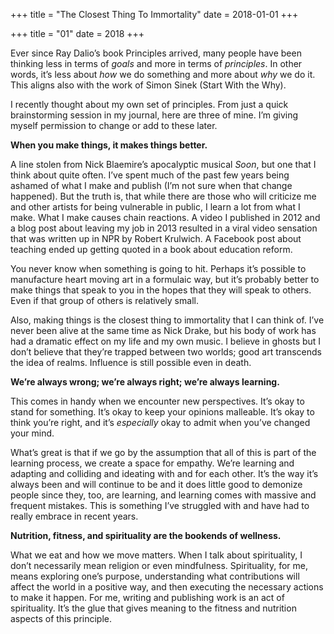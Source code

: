 +++
title = "The Closest Thing To Immortality"
date = 2018-01-01
+++

+++
title = "01"
date = 2018
+++

Ever since Ray Dalio’s book Principles arrived, many people have been thinking less in terms of _goals_ and more in terms of _principles_. In other words, it’s less about _how_ we do something and more about _why_ we do it. This aligns also with the work of Simon Sinek (Start With the Why). 

I recently thought about my own set of principles. From just a quick brainstorming session in my journal, here are three of mine. I’m giving myself permission to change or add to these later.

**When you make things, it makes things better.** 

A line stolen from Nick Blaemire’s apocalyptic musical _Soon_, but one that I think about quite often. I’ve spent much of the past few years being ashamed of what I make and publish (I’m not sure when that change happened). But the truth is, that while there are those who will criticize me and other artists for being vulnerable in public, I learn a lot from what I make. What I make causes chain reactions. A video I published in 2012 and a blog post about leaving my job in 2013 resulted in a viral video sensation that was written up in NPR by Robert Krulwich. A Facebook post about teaching ended up getting quoted in a book about education reform. 

You never know when something is going to hit. Perhaps it’s possible to manufacture heart moving art in a formulaic way, but it’s probably better to make things that speak to you in the hopes that they will speak to others. Even if that group of others is relatively small. 

Also, making things is the closest thing to immortality that I can think of. I’ve never been alive at the same time as Nick Drake, but his body of work has had a dramatic effect on my life and my own music. I believe in ghosts but I don’t believe that they’re trapped between two worlds; good art transcends the idea of realms. Influence is still possible even in death.

 **We’re always wrong; we’re always right; we’re always learning.**

This comes in handy when we encounter new perspectives. It’s okay to stand for something. It’s okay to keep your opinions malleable. It’s okay to think you’re right, and it’s _especially_ okay to admit when you’ve changed your mind. 

What’s great is that if we go by the assumption that all of this is part of the learning process, we create a space for empathy. We’re learning and adapting and colliding and ideating with and for each other. It’s the way it’s always been and will continue to be and it does little good to demonize people since they, too, are learning, and learning comes with massive and frequent mistakes. This is something I’ve struggled with and have had to really embrace in recent years.

**Nutrition, fitness, and spirituality are the bookends of wellness.**

What we eat and how we move matters. When I talk about spirituality, I don’t necessarily mean religion or even mindfulness. Spirituality, for me, means exploring one’s purpose, understanding what contributions will affect the world in a positive way, and then executing the necessary actions to make it happen. For me, writing and publishing work is an act of spirituality. It’s the glue that gives meaning to the fitness and nutrition aspects of this principle.